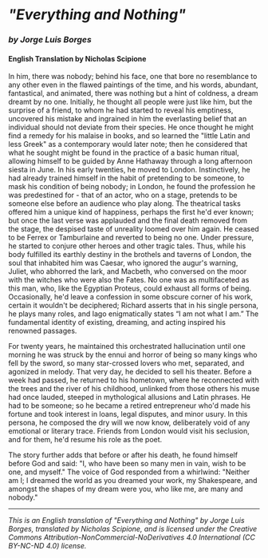 # _"Everything and Nothing"_
### _by Jorge Luis Borges_
#### English Translation by Nicholas Scipione

In him, there was nobody; behind his face, one that bore no resemblance to any other even in the flawed paintings of the time, and his words, abundant, fantastical, and animated, there was nothing but a hint of coldness, a dream dreamt by no one. Initially, he thought all people were just like him, but the surprise of a friend, to whom he had started to reveal his emptiness, uncovered his mistake and ingrained in him the everlasting belief that an individual should not deviate from their species. He once thought he might find a remedy for his malaise in books, and so learned the "little Latin and less Greek" as a contemporary would later note; then he considered that what he sought might be found in the practice of a basic human ritual, allowing himself to be guided by Anne Hathaway through a long afternoon siesta in June. In his early twenties, he moved to London. Instinctively, he had already trained himself in the habit of pretending to be someone, to mask his condition of being nobody; in London, he found the profession he was predestined for - that of an actor, who on a stage, pretends to be someone else before an audience who play along. The theatrical tasks offered him a unique kind of happiness, perhaps the first he'd ever known; but once the last verse was applauded and the final death removed from the stage, the despised taste of unreality loomed over him again. He ceased to be Ferrex or Tamburlaine and reverted to being no one. Under pressure, he started to conjure other heroes and other tragic tales. Thus, while his body fulfilled its earthly destiny in the brothels and taverns of London, the soul that inhabited him was Caesar, who ignored the augur's warning, Juliet, who abhorred the lark, and Macbeth, who conversed on the moor with the witches who were also the Fates. No one was as multifaceted as this man, who, like the Egyptian Proteus, could exhaust all forms of being. Occasionally, he'd leave a confession in some obscure corner of his work, certain it wouldn't be deciphered; Richard asserts that in his single persona, he plays many roles, and Iago enigmatically states “I am not what I am.” The fundamental identity of existing, dreaming, and acting inspired his renowned passages.

For twenty years, he maintained this orchestrated hallucination until one morning he was struck by the ennui and horror of being so many kings who fell by the sword, so many star-crossed lovers who met, separated, and agonized in melody. That very day, he decided to sell his theater. Before a week had passed, he returned to his hometown, where he reconnected with the trees and the river of his childhood, unlinked from those others his muse had once lauded, steeped in mythological allusions and Latin phrases. He had to be someone; so he became a retired entrepreneur who'd made his fortune and took interest in loans, legal disputes, and minor usury. In this persona, he composed the dry will we now know, deliberately void of any emotional or literary trace. Friends from London would visit his seclusion, and for them, he'd resume his role as the poet.

The story further adds that before or after his death, he found himself before God and said: "I, who have been so many men in vain, wish to be one, and myself." The voice of God responded from a whirlwind: "Neither am I; I dreamed the world as you dreamed your work, my Shakespeare, and amongst the shapes of my dream were you, who like me, are many and nobody."

---

_This is an English translation of "Everything and Nothing" by Jorge Luis Borges, translated by Nicholas Scipione, and is licensed under the Creative Commons Attribution-NonCommercial-NoDerivatives 4.0 International (CC BY-NC-ND 4.0) license._
